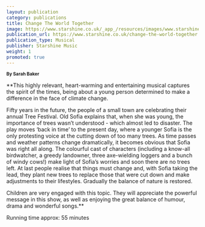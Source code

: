 ```yaml
---
layout: publication
category: publications
title: Change The World Together
image: https://www.starshine.co.uk/_app_/resources/images/www.starshine.co.uk/main/all-year-round/primary-school-musicals/Change-The-World-Together%20for%20website.png
publication_url: https://www.starshine.co.uk/change-the-world-together
publication_type: Musical
publisher: Starshine Music
weight: 1
promoted: true
---
```


<small>**By Sarah Baker**</small>

**This highly relevant, heart-warming and entertaining musical captures the spirit of the times, being about a young person determined to make a difference in the face of climate change.

Fifty years in the future, the people of a small town are celebrating their annual Tree Festival. Old Sofia explains that, when she was young, the importance of trees wasn’t understood - which almost led to disaster.  The play moves ‘back in time’ to the present day, where a younger Sofia is the only protesting voice at the cutting down of too many trees. As time passes and weather patterns change dramatically, it becomes obvious that Sofia was right all along. The colourful cast of characters (including a know-all birdwatcher, a greedy landowner, three axe-wielding loggers and a bunch of windy cows!) make light of Sofia’s worries and soon there are no trees left.  At last people realise that things must change and, with Sofia taking the lead, they plant new trees to replace those that were cut down and make adjustments to their lifestyles.  Gradually the balance of nature is restored. 

Children are very engaged with this topic.  They will appreciate the powerful message in this show, as well as enjoying the great balance of humour, drama and wonderful songs.**

Running time approx: 55 minutes